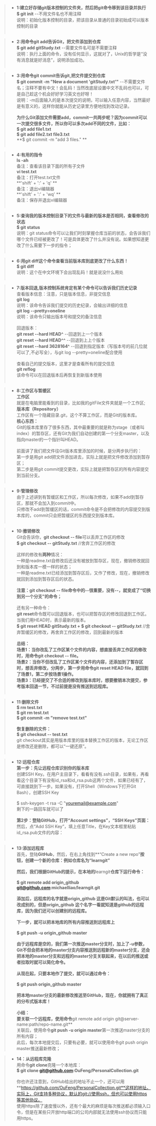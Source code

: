 > *  **1:建立好存储git版本控制的文件夹，然后把git命令移到该目录并执行**<br>
**$ git init** --不用文件名也不用注释<br>
说明：初始化版本控制的目录，把该目录从普通的目录初始成可以版本控制的目录<br><br>

> * **2:用命令git add告诉Git，把文件添加到仓库**<br>
**$ git add gitStudy.txt**   --需要文件名可是不需要注释<br>
说明：执行上面的命令，没有任何显示，这就对了，Unix的哲学是“没有消息就是好消息”，说明添加成功。<br><br>

> * **3:用命令git commit告诉git,把文件提交到仓库**<br>
**$ git commit -m "New a document 'gitStudy.txt'"** --不需要文件名；注释不要有中文！会乱码！当然改底层设置中文不乱码也可以，可是自己趁这个机会好好学习英文也好呀！<br>
说明：-m后面输入的是本次提交的说明，可以输入任意内容，当然最好是有意义的，这样你就能从历史记录里方便地找到改动记录。<br><br>
**为什么Git添加文件需要add，commit一共两步呢？因为commit可以一次提交很多文件，所以你可以多次add不同的文件，比如：**<br>
**$ git add file1.txt**<br>
**$ git add file2.txt file3.txt** <br>
**$ git commit -m "add 3 files." **<br><br>

> * **4:有用的指令**<br>
**ls -ah**<br>
备注：查看该目录下面的所有子文件<br>
**vi test.txt**<br>
备注：打开test.txt文件<br>
**'shift' + ':' + 'q' **<br>
备注：退出vi编辑器<br>
**'shift' + ':' + 'wq' **<br>
备注：保存并退出vi编辑器<br><br>

> * **5:查询我的版本控制目录下的文件与最新的版本是否相同，查看修改的状态**<br>
**$ git status**<br>
说明：git status命令可以让我们时刻掌握仓库当前的状态，会告诉我们哪个文件已经被更改了！可是具体更改了什么并没有说。如果想知道更改了什么需要下一步的指令；<br><br>

> * **6:用git diff这个命令查看当前版本库到底更改了什么东西！**<br>
**$ git diff**<br>
说明：这个在中文环境下会出现乱码！就是说没什么用处<br><br>


> * **7:版本回退,版本控制系统肯定有某个命令可以告诉我们历史记录**<br>
查看版本信息：注意，只是版本信息，非提交信息<br>
**git log**<br>
说明：该命令告诉我们提交的历史纪录，会输出详细的信息<br>
**git log --pretty=oneline**<br>
说明：该命令只输出版本号和提交的备注信息<br><br>
回退版本：<br>
**git reset --hard HEAD^**			--回退到上一个版本<br>
**git reset --hard HEAD^^**		--回退到上上个版本<br>
**git reset --hard 3628164^**	--回退到指定版本（写版本号的前几位就可以了,不必写全），与git log --pretty=oneline配合使用<br><br>
查看自己的提交版本，这里才是查看所有的提交信息<br>
**git reflog**<br>
该命令可以在回退版本后再恢复到新版本使用<br><br>

> * **8:工作区与暂缓区**<br>
**工作区**<br>
就是在电脑里能看到的目录，比如我的gitFile文件夹就是一个工作区;<br>
**版本库（Repository）**<br>
工作区有一个隐藏目录.git，这个不算工作区，而是Git的版本库。<br>
**核心东西：**<br>
Git的版本库里存了很多东西，其中最重要的就是称为stage（或者叫index）的暂存区，还有Git为我们自动创建的第一个分支master，以及指向master的一个指针叫HEAD。<br><br>
前面讲了我们把文件往Git版本库里添加的时候，是分两步执行的：<br>
第一步是用git add把文件添加进去，实际上就是把文件修改添加到暂存区；<br>
第二步是用git commit提交更改，实际上就是把暂存区的所有内容提交到当前分支。<br><br>

> * **9:管理修改**<br>
由于上述讲到有暂缓区和工作区，所以每次修改，如果不add到暂存区，那就不会加入到commit中。<br>
只修改不add到暂缓区的话，commit命令是不会把修改的内容提交到版本库的，commit只会把暂缓区的东西提交到版本库。<br><br>

> * **10:撤销修改**<br>
Git会告诉你，**git checkout -- file**可以丢弃工作区的修改<br>
**$ git checkout -- gitStudy.txt**    	//舍弃工作区的修改<br><br>
这样的修改有**两种**情况：<br>
一种是readme.txt自修改后还没有被放到暂存区，现在，撤销修改就回到和版本库一模一样的状态；<br>
一种是readme.txt已经添加到暂存区后，又作了修改，现在，撤销修改就回到添加到暂存区后的状态。<br><br>
**注意：git checkout -- file命令中的--很重要，没有--，就变成了“切换到另一个分支”的命令；**<br><br>
还有另一种命令：<br>
**git reset**命令既可以回退版本，也可以把暂存区的修改回退到工作区。当我们用HEAD时，表示最新的版本。<br>
**$ git reset HEAD gitStudy.txt  +  $ git checkout -- gitStudy.txt**  //舍弃暂缓区的修改，再舍弃工作区的修改，回到最新的版本<br><br>
**总结：**<br>
**场景1：当你改乱了工作区某个文件的内容，想直接丢弃工作区的修改时，用命令git checkout -- file。**<br>
**场景2：当你不但改乱了工作区某个文件的内容，还添加到了暂存区时，想丢弃修改，分两步，第一步用命令git reset HEAD file，就回到了场景1，第二步按场景1操作。**<br>
**场景3：已经提交了不合适的修改到版本库时，想要撤销本次提交，参考版本回退一节，不过前提是没有推送到远程库。**<br><br>

> * **11:删除文件**<br>
**$ rm test.txt**<br>
**$ git rm test.txt**<br>
**$ git commit -m "remove test.txt"**<br><br>
**恢复删除的文件：**<br>
**$ git checkout -- test.txt**<br>
git checkout其实是用版本库里的版本替换工作区的版本，无论工作区是修改还是删除，都可以“一键还原”。<br><br>

> * **12:远程仓库**<br>
**第一步：先让远程仓库识别你的版本库**<br>
创建SSH Key。在用户主目录下，看看有没有.ssh目录，如果有，再看看这个目录下有没有id_rsa和id_rsa.pub这两个文件，如果已经有了，可直接跳到下一步。如果没有，打开Shell（Windows下打开Git Bash），创建SSH Key<br><br>
$ ssh-keygen -t rsa -C "youremail@example.com"<br>
剩下的一路回车就可以了<br><br>
**第2步：登陆GitHub，打开“Account settings”，“SSH Keys”页面：**<br>
然后，点“Add SSH Key”，填上任意Title，在Key文本框里粘贴id_rsa.pub文件的内容：<br><br>

> * **13:添加远程库**<br>
首先，登陆**GitHub**，然后，在右上角找到**“Create a new repo”**按钮，创建一个新的仓库：例如仓库名为“learngit”<br><br>
然后，我们根据GitHub的提示，在本地的**learngit**仓库下运行命令：<br><br>
**$ git remote add origin_github git@github.com:michaelliao/learngit.git**<br><br>
添加后，远程库的名字就是origin_github 这是Git默认的叫法，也可以改成别的，但是origin_github 这个名字一看就知道是github的远程库，因为我们还可以创建别的远程库。<br><br>
下一步，就可以把本地库的所有内容推送到远程库上<br><br>
**$ git push -u origin_github master**<br><br>
由于远程库是空的，我们第一次推送master分支时，加上了-u参数，Git不但会把本地的master分支内容推送到远程新的master分支，还会把本地的master分支和远程的master分支关联起来，在以后的推送或者拉取时就可以简化命令。<br><br>
从现在起，只要本地作了提交，就可以通过命令：<br><br>
**$ git push origin_github master**<br><br>
把本地master分支的最新修改推送至GitHub，现在，你就拥有了真正的分布式版本库！<br><br>
**小结：**<br>
要关联一个远程库，使用命令**git remote add origin git@server-name:path/repo-name.git**<br>
关联后，使用命令**git push -u origin master**第一次推送master分支的所有内容；<br>
此后，每次本地提交后，只要有必要，就可以使用命令git push origin master推送最新修改；<br>

> * **14：从远程库克隆**<br>
用命令**git clone**克隆一个本地库：<br>
**$ git clone git@github.com:OuFeng/PersonalCollection.git**<br><br>
你也许还注意到，GitHub给出的地址不止一个，还可以用**https://github.com/OuFeng/PersonalCollection.git**这样的地址。实际上，Git支持多种协议，默认的git://使用ssh，但也可以使用https等其他协议。<br>
使用https除了速度慢以外，还有个最大的麻烦是每次推送都必须输入口令，但是在某些只开放http端口的公司内部就无法使用ssh协议而只能用https。
